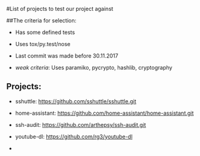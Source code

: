 #List of projects to test our project against

##The criteria for selection:

+ Has some defined tests

+ Uses tox/py.test/nose

+ Last commit was made before 30.11.2017

+ *weak criteria*: Uses paramiko, pycrypto, hashlib, cryptography

## Projects:

+ sshuttle: https://github.com/sshuttle/sshuttle.git 

+ home-assistant: https://github.com/home-assistant/home-assistant.git

+ ssh-audit: https://github.com/arthepsy/ssh-audit.git

+ youtube-dl: https://github.com/rg3/youtube-dl

+ 